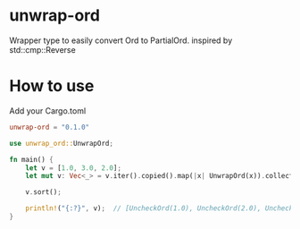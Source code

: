 # unwrap-ord

Wrapper type to easily convert Ord to PartialOrd. inspired by std::cmp::Reverse

# How to use 

Add your Cargo.toml

```toml
unwrap-ord = "0.1.0"
```

```rust
use unwrap_ord::UnwrapOrd;

fn main() {
    let v = [1.0, 3.0, 2.0];
    let mut v: Vec<_> = v.iter().copied().map(|x| UnwrapOrd(x)).collect();

    v.sort();

    println!("{:?}", v);  // [UncheckOrd(1.0), UncheckOrd(2.0), UncheckOrd(3.0)]
}
```

